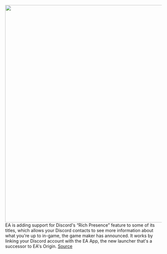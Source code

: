 <img src='https://cdn.vox-cdn.com/thumbor/XASpbv1XKpMWTwKuIEhtLJEdSYw=/0x0:1456x970/1200x800/filters:focal(612x369:844x601)/cdn.vox-cdn.com/uploads/chorus_image/image/70040920/discord_status.png.adapt.1456w.0.jpg' width='700px' /><br/>
EA is adding support for Discord's “Rich Presence” feature to some of its titles, which allows your Discord contacts to see more information about what you're up to in-game, the game maker has announced. It works by linking your Discord account with the EA App, the new launcher that's a successor to EA's Origin.
<a href='https://www.theverge.com/2021/10/25/22744440/ea-games-discord-rich-presence'> Source <a/>